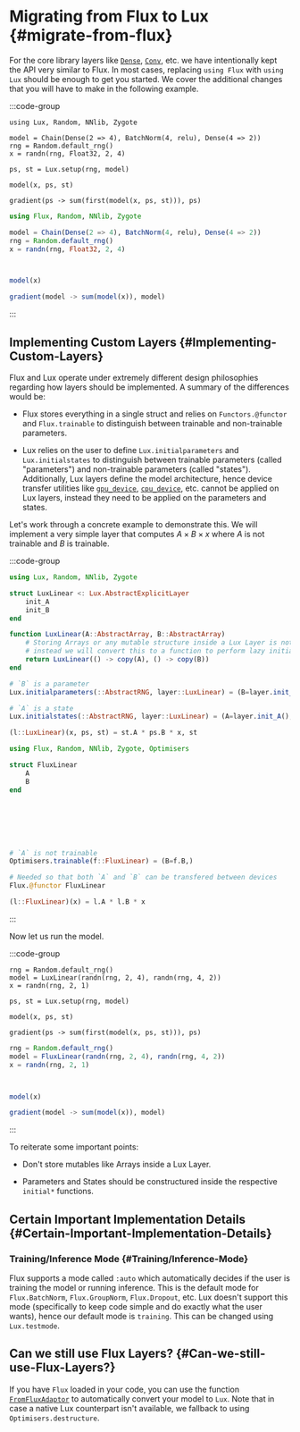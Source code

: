 
# Migrating from Flux to Lux {#migrate-from-flux}

For the core library layers like [`Dense`](/api/Lux/layers#Lux.Dense), [`Conv`](/api/Lux/layers#Lux.Conv), etc. we have intentionally kept the API very similar to Flux. In most cases, replacing `using Flux` with `using Lux` should be enough to get you started. We cover the additional changes that you will have to make in the following example.

:::code-group

```julia{1,7,9,11} [Lux]
using Lux, Random, NNlib, Zygote

model = Chain(Dense(2 => 4), BatchNorm(4, relu), Dense(4 => 2))
rng = Random.default_rng()
x = randn(rng, Float32, 2, 4)

ps, st = Lux.setup(rng, model)

model(x, ps, st)

gradient(ps -> sum(first(model(x, ps, st))), ps)
```


```julia [Flux]
using Flux, Random, NNlib, Zygote

model = Chain(Dense(2 => 4), BatchNorm(4, relu), Dense(4 => 2))
rng = Random.default_rng()
x = randn(rng, Float32, 2, 4)



model(x)

gradient(model -> sum(model(x)), model)
```


:::

## Implementing Custom Layers {#Implementing-Custom-Layers}

Flux and Lux operate under extremely different design philosophies regarding how layers should be implemented. A summary of the differences would be:
- Flux stores everything in a single struct and relies on `Functors.@functor` and `Flux.trainable` to distinguish between trainable and non-trainable parameters.
  
- Lux relies on the user to define `Lux.initialparameters` and `Lux.initialstates` to distinguish between trainable parameters (called "parameters") and non-trainable parameters (called "states"). Additionally, Lux layers define the model architecture, hence device transfer utilities like [`gpu_device`](/api/Accelerator_Support/LuxDeviceUtils#LuxDeviceUtils.gpu_device), [`cpu_device`](/api/Accelerator_Support/LuxDeviceUtils#LuxDeviceUtils.cpu_device), etc. cannot be applied on Lux layers, instead they need to be applied on the parameters and states.
  

Let's work through a concrete example to demonstrate this. We will implement a very simple layer that computes $A \times B \times x$ where $A$ is not trainable and $B$ is trainable.

:::code-group

```julia [Lux]
using Lux, Random, NNlib, Zygote

struct LuxLinear <: Lux.AbstractExplicitLayer
    init_A
    init_B
end

function LuxLinear(A::AbstractArray, B::AbstractArray)
    # Storing Arrays or any mutable structure inside a Lux Layer is not recommended
    # instead we will convert this to a function to perform lazy initialization
    return LuxLinear(() -> copy(A), () -> copy(B))
end

# `B` is a parameter
Lux.initialparameters(::AbstractRNG, layer::LuxLinear) = (B=layer.init_B(),)

# `A` is a state
Lux.initialstates(::AbstractRNG, layer::LuxLinear) = (A=layer.init_A(),)

(l::LuxLinear)(x, ps, st) = st.A * ps.B * x, st
```


```julia [Flux]
using Flux, Random, NNlib, Zygote, Optimisers

struct FluxLinear
    A
    B
end







# `A` is not trainable
Optimisers.trainable(f::FluxLinear) = (B=f.B,)

# Needed so that both `A` and `B` can be transfered between devices
Flux.@functor FluxLinear

(l::FluxLinear)(x) = l.A * l.B * x
```


:::

Now let us run the model.

:::code-group

```julia{2,5,7,9} [Lux]
rng = Random.default_rng()
model = LuxLinear(randn(rng, 2, 4), randn(rng, 4, 2))
x = randn(rng, 2, 1)

ps, st = Lux.setup(rng, model)

model(x, ps, st)

gradient(ps -> sum(first(model(x, ps, st))), ps)
```


```julia [Flux]
rng = Random.default_rng()
model = FluxLinear(randn(rng, 2, 4), randn(rng, 4, 2))
x = randn(rng, 2, 1)



model(x)

gradient(model -> sum(model(x)), model)
```


:::

To reiterate some important points:
- Don't store mutables like Arrays inside a Lux Layer.
  
- Parameters and States should be constructured inside the respective `initial*` functions.
  

## Certain Important Implementation Details {#Certain-Important-Implementation-Details}

### Training/Inference Mode {#Training/Inference-Mode}

Flux supports a mode called `:auto` which automatically decides if the user is training the model or running inference. This is the default mode for `Flux.BatchNorm`, `Flux.GroupNorm`, `Flux.Dropout`, etc. Lux doesn't support this mode (specifically to keep code simple and do exactly what the user wants), hence our default mode is `training`. This can be changed using `Lux.testmode`.

## Can we still use Flux Layers? {#Can-we-still-use-Flux-Layers?}

If you have `Flux` loaded in your code, you can use the function [`FromFluxAdaptor`](/api/Lux/switching_frameworks#Lux.FromFluxAdaptor) to automatically convert your model to `Lux`. Note that in case a native Lux counterpart isn't available, we fallback to using `Optimisers.destructure`.
